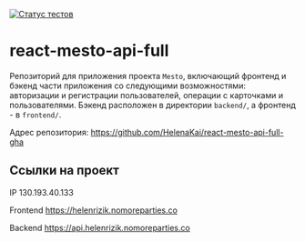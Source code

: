 [![Статус тестов](../../actions/workflows/tests.yml/badge.svg)](../../actions/workflows/tests.yml)

# react-mesto-api-full
Репозиторий для приложения проекта `Mesto`, включающий фронтенд и бэкенд части приложения со следующими возможностями: авторизации и регистрации пользователей, операции с карточками и пользователями. Бэкенд расположен в директории `backend/`, а фронтенд - в `frontend/`. 
  

Адрес репозитория: https://github.com/HelenaKai/react-mesto-api-full-gha

## Ссылки на проект

IP 130.193.40.133

Frontend https://helenrizik.nomoreparties.co

Backend https://api.helenrizik.nomoreparties.co
